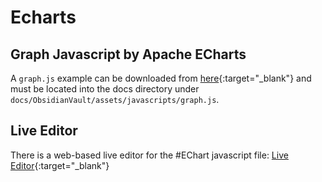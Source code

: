 # Echarts
## Graph Javascript by Apache ECharts

A `graph.js` example can be downloaded from [here](https://raw.githubusercontent.com/daxcore/mkdocs-obsidian-interactive-graph-plugin/main/docs/YourSiteName/assets/javascripts/graph.js){:target="\_blank"} and must be located into the docs directory under `docs/ObsidianVault/assets/javascripts/graph.js`.

## Live Editor

There is a web-based live editor for the #EChart javascript file: [Live Editor](https://echarts.apache.org/examples/en/editor.html?c=graph){:target="\_blank"}
